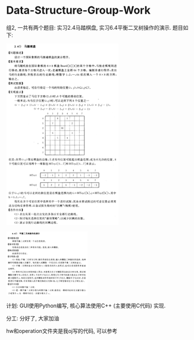 # Data-Structure-Group-Work

组2, 一共有两个题目: 实习2.4马踏棋盘, 实习6.4平衡二叉树操作的演示. 题目如下:

![2.4_马踏棋盘](images/2.4_马踏棋盘.png)

![6.4_平衡二叉树操作的演示](images/6.4_平衡二叉树操作的演示.png)

计划: GUI使用Python编写, 核心算法使用C++ (主要使用C代码) 实现.

分工: 分好了, 大家加油

hw和operation文件夹是我oj写的代码, 可以参考
